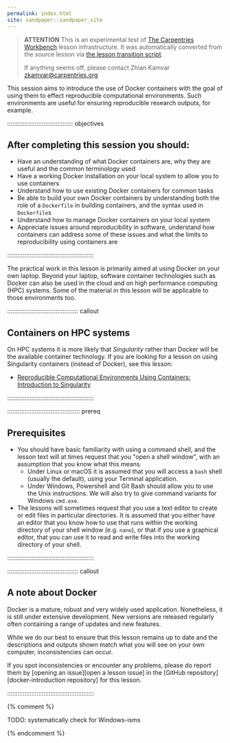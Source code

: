 ```yaml
---
permalink: index.html
site: sandpaper::sandpaper_site
---
```


> **ATTENTION** This is an experimental test of [The Carpentries Workbench](https://carpentries.github.io/workbench) lesson infrastructure.
> It was automatically converted from the source lesson via [the lesson transition script](https://github.com/carpentries/lesson-transition/).
> 
> If anything seems off, please contact Zhian Kamvar [zkamvar@carpentries.org](mailto:zkamvar@carpentries.org)

This session aims to introduce the use of Docker containers with the goal of using them to effect reproducible computational environments. Such environments are useful for ensuring reproducible research outputs, for example.

::::::::::::::::::::::::::::::::::::::  objectives

## After completing this session you should:

- Have an understanding of what Docker containers are, why they are useful
  and the common terminology used
- Have a working Docker installation on your local system to allow you to
  use containers
- Understand how to use existing Docker containers for common tasks
- Be able to build your own Docker containers by understanding both the role
  of a `Dockerfile` in building containers, and the syntax used in `Dockerfile`s
- Understand how to manage Docker containers on your local system
- Appreciate issues around reproducibility in software, understand how
  containers can address some of these issues and what the limits to
  reproducibility using containers are
  

::::::::::::::::::::::::::::::::::::::::::::::::::

The practical work in this lesson is primarily aimed at using Docker on your own laptop. Beyond your laptop, software container technologies such as Docker can also be used in the cloud and on high performance computing (HPC) systems. Some of the material in this lesson will be applicable to those environments too.

:::::::::::::::::::::::::::::::::::::::::  callout

## Containers on HPC systems

On HPC systems it is more likely that *Singularity* rather than Docker will be the available container technology.
If you are looking for a lesson on using Singularity containers (instead of Docker), see this lesson:

- [Reproducible Computational Environments Using Containers: Introduction to Singularity](https://carpentries-incubator.github.io/singularity-introduction/)
  

::::::::::::::::::::::::::::::::::::::::::::::::::

::::::::::::::::::::::::::::::::::::::::::  prereq

## Prerequisites

- You should have basic familiarity with using a command shell, and the lesson text will at times request that you "open a shell window", with an assumption that you know what this means.
  - Under Linux or macOS it is assumed that you will access a `bash` shell (usually the default), using your Terminal application.
  - Under Windows, Powershell and Git Bash should allow you to use the Unix instructions. We will also try to give command variants for Windows `cmd.exe`.
- The lessons will sometimes request that you use a text editor to create or edit files in particular directories. It is assumed that you either have an editor that you know how to use that runs within the working directory of your shell window (e.g. `nano`), or that if you use a graphical editor, that you can use it to read and write files into the working directory of your shell.
  

::::::::::::::::::::::::::::::::::::::::::::::::::

:::::::::::::::::::::::::::::::::::::::::  callout

## A note about Docker

Docker is a mature, robust and very widely used application. Nonetheless,
it is still under extensive development. New versions are released regularly
often containing a range of updates and new features.

While we do our best to ensure that this lesson remains up to date and the
descriptions and outputs shown match what you will see on your own computer,
inconsistencies can occur.

If you spot inconsistencies or encounter any problems, please do report them
by [opening an issue][open a lesson issue] in the [GitHub repository][docker-introduction repository]
for this lesson.


::::::::::::::::::::::::::::::::::::::::::::::::::



{% comment %}

TODO: systematically check for Windows-isms

<!--  LocalWords:  prereq links.md endcomment
 -->

{% endcomment %}


